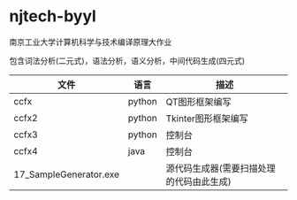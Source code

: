 # njtech-byyl
南京工业大学计算机科学与技术编译原理大作业

包含词法分析(二元式)，语法分析，语义分析，中间代码生成(四元式)

| 文件 | 语言 | 描述 |
| ----- | --- | ---- |
| ccfx | python | QT图形框架编写 |
| ccfx2 | python | Tkinter图形框架编写 |
| ccfx3 | python | 控制台 |
| ccfx4 | java | 控制台|
| 17_SampleGenerator.exe | | 源代码生成器(需要扫描处理的代码由此生成) |
